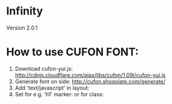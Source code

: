 Infinity
========

Version 2.0.1

How to use CUFON FONT:
======================

1. Download cufon-yui.js: http://cdnjs.cloudflare.com/ajax/libs/cufon/1.09i/cufon-yui.js
2. Generate font on side: http://cufon.shoqolate.com/generate/
3. Add 'text/javascript' in layout: 
    <script src="/javascripts/cufon-yui.js" type="text/javascript"></script>
    <script src="/javascripts/fonts/YOUR_FONT.js" type="text/javascript"></script>
4. Set for e.g. 'h1' marker:
    	<script type="text/javascript">
  		Cufon.replace('h1');
	</script>
or for class:
	<script type="text/javascript">
	        Cufon.replace('h1', { fontFamily: 'YOUR_FONT' });
	        Cufon.replace('.YOUR_CLASS', { fontFamily: 'YOUR_FONT' });
	</script>